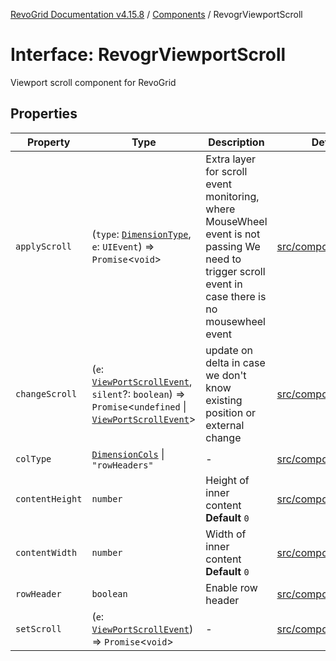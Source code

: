 [RevoGrid Documentation v4.15.8](README.md) / [Components](Namespace.Components.md) / RevogrViewportScroll

# Interface: RevogrViewportScroll

Viewport scroll component for RevoGrid

## Properties

| Property | Type | Description | Defined in |
| ------ | ------ | ------ | ------ |
| `applyScroll` | (`type`: [`DimensionType`](TypeAlias.DimensionType.md), `e`: `UIEvent`) => `Promise`\<`void`\> | Extra layer for scroll event monitoring, where MouseWheel event is not passing We need to trigger scroll event in case there is no mousewheel event | [src/components.d.ts:777](https://github.com/revolist/revogrid/blob/2ac43d2713c9d394ff33675f959c6432bf5aa023/src/components.d.ts#L777) |
| `changeScroll` | (`e`: [`ViewPortScrollEvent`](TypeAlias.ViewPortScrollEvent.md), `silent`?: `boolean`) => `Promise`\<`undefined` \| [`ViewPortScrollEvent`](TypeAlias.ViewPortScrollEvent.md)\> | update on delta in case we don't know existing position or external change | [src/components.d.ts:782](https://github.com/revolist/revogrid/blob/2ac43d2713c9d394ff33675f959c6432bf5aa023/src/components.d.ts#L782) |
| `colType` | [`DimensionCols`](TypeAlias.DimensionCols.md) \| `"rowHeaders"` | - | [src/components.d.ts:783](https://github.com/revolist/revogrid/blob/2ac43d2713c9d394ff33675f959c6432bf5aa023/src/components.d.ts#L783) |
| `contentHeight` | `number` | Height of inner content **Default** `0` | [src/components.d.ts:788](https://github.com/revolist/revogrid/blob/2ac43d2713c9d394ff33675f959c6432bf5aa023/src/components.d.ts#L788) |
| `contentWidth` | `number` | Width of inner content **Default** `0` | [src/components.d.ts:793](https://github.com/revolist/revogrid/blob/2ac43d2713c9d394ff33675f959c6432bf5aa023/src/components.d.ts#L793) |
| `rowHeader` | `boolean` | Enable row header | [src/components.d.ts:797](https://github.com/revolist/revogrid/blob/2ac43d2713c9d394ff33675f959c6432bf5aa023/src/components.d.ts#L797) |
| `setScroll` | (`e`: [`ViewPortScrollEvent`](TypeAlias.ViewPortScrollEvent.md)) => `Promise`\<`void`\> | - | [src/components.d.ts:798](https://github.com/revolist/revogrid/blob/2ac43d2713c9d394ff33675f959c6432bf5aa023/src/components.d.ts#L798) |
